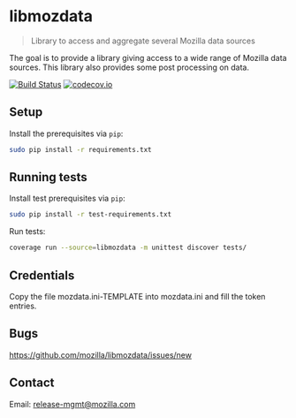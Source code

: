 # libmozdata
> Library to access and aggregate several Mozilla data sources

The goal is to provide a library giving access to a wide range of Mozilla data sources. This library also provides some post processing on data.


[![Build Status](https://api.travis-ci.org/mozilla/libmozdata.svg?branch=master)](https://travis-ci.org/mozilla/libmozdata)
[![codecov.io](https://img.shields.io/codecov/c/github/mozilla/libmozdata/master.svg)](https://codecov.io/github/mozilla/libmozdata?branch=master)

## Setup

Install the prerequisites via `pip`:
```sh
sudo pip install -r requirements.txt
```

## Running tests

Install test prerequisites via `pip`:
```sh
sudo pip install -r test-requirements.txt
```

Run tests:
```sh
coverage run --source=libmozdata -m unittest discover tests/
```

## Credentials

Copy the file mozdata.ini-TEMPLATE into mozdata.ini and fill the token entries.

## Bugs

https://github.com/mozilla/libmozdata/issues/new

## Contact

Email: release-mgmt@mozilla.com
